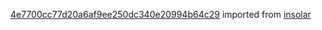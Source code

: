 [4e7700cc77d20a6af9ee250dc340e20994b64c29](https://github.com/insolar/insolar/commit/4e7700cc77d20a6af9ee250dc340e20994b64c29) imported from [insolar](https://github.com/insolar/insolar)
